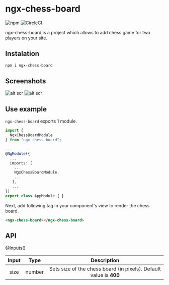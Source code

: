 # ngx-chess-board
<img alt="npm" src="https://img.shields.io/npm/v/ngx-chess-board?color=success&label=npm%20package&logo=success&logoColor=success&style=plastic"> <img alt="CircleCI" src="https://img.shields.io/circleci/build/github/grzegorz103/ngx-chess-board?style=plastic">

ngx-chess-board is a project which allows to add chess game for two players on your site.

## Instalation
```bash
npm i ngx-chess-board
```

## Screenshots
![alt scr](https://i.imgur.com/IgPDO19.png)
![alt scr](https://i.imgur.com/sBmsyZ9.png)

## Use example

`ngx-chess-board` exports 1 module.

```typescript
import {
  NgxChessBoardModule
} from "ngx-chess-board";

...
@NgModule({
  ...
  imports: [
    ...
    NgxChessBoardModule,
    ...
   ],
   ...
})
export class AppModule { }
```
Next, add following tag in your component's view to render the chess board.
```html
<ngx-chess-board></ngx-chess-board>
```

## API

@Inputs()

Input | Type | Description    
| :---: | :---: | :---: |
size | number | Sets size of the chess board (in pixels). Default value is <b>400</b>
